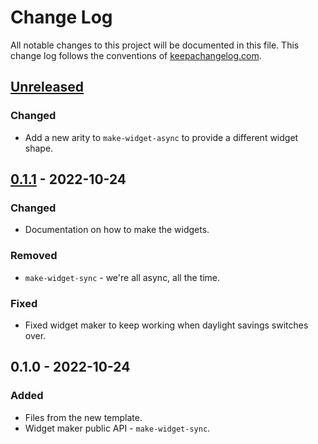 # Change Log
All notable changes to this project will be documented in this file. This change log follows the conventions of [keepachangelog.com](http://keepachangelog.com/).

## [Unreleased]
### Changed
- Add a new arity to `make-widget-async` to provide a different widget shape.

## [0.1.1] - 2022-10-24
### Changed
- Documentation on how to make the widgets.

### Removed
- `make-widget-sync` - we're all async, all the time.

### Fixed
- Fixed widget maker to keep working when daylight savings switches over.

## 0.1.0 - 2022-10-24
### Added
- Files from the new template.
- Widget maker public API - `make-widget-sync`.

[Unreleased]: https://sourcehost.site/your-name/clojure-on-exercism/compare/0.1.1...HEAD
[0.1.1]: https://sourcehost.site/your-name/clojure-on-exercism/compare/0.1.0...0.1.1
